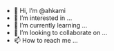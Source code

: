 - 👋 Hi, I’m @ahkami
- 👀 I’m interested in ...
- 🌱 I’m currently learning ...
- 💞️ I’m looking to collaborate on ...
- 📫 How to reach me ...

<!---
ahkami/ahkami is a ✨ special ✨ repository because its `README.md` (this file) appears on your GitHub profile.
You can click the Preview link to take a look at your changes.
--->
